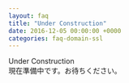 ```yaml
---
layout: faq
title: "Under Construction"
date: 2016-12-05 00:00:00 +0000
categories: faq-domain-ssl
---
```

Under Construction<br>
現在準備中です。お待ちください。
